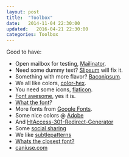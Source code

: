 ```yaml
---
layout: post
title:  "Toolbox"
date:   2014-11-04 22:30:00
updated:   2016-04-21 22:30:00
categories: Toolbox
---
```

Good to have:

* Open mailbox for testing, [Mailinator][mailinator].
* Need some dummy text? [Slipsum][slipsum] will fix it.
* Something with more flavor? [Baconipsum][baconipsum].
* We all like colors, [color-hex][color-hex].
* You need some icons, [flaticon][flaticon].
* [Font awesome][font-awesome], yes it is.
* [What the font][what-the-font]?
* More fonts from [Google Fonts][google-fonts].
* Some nice colors @ [Adobe][color.adobe]
* And [HtAccess-301-Redirect-Generator][HtAccess-301-Redirect-Generator]
* Some [social sharing][addthis]
* We like [subtlepatterns][subtlepatterns]
* [Whats the closest font?][font]
* [caniuse.com][caniuse]



[caniuse]:http://caniuse.com

[font]:http://joelcrawfordsmith.com/closest-font/content/font-tools

[subtlepatterns]:http://subtlepatterns.com

[addthis]:https://www.addthis.com/get/follow

[HtAccess-301-Redirect-Generator]: https://websiteadvantage.com.au/HtAccess-301-Redirect-Generator

[color.adobe]: https://color.adobe.com/create/color-wheel/

[google-fonts]: http://www.google.com/fonts

[font-awesome]: http://fortawesome.github.io/Font-Awesome/

[what-the-font]: https://www.myfonts.com/WhatTheFont/

[color-hex]: http://www.color-hex.com

[mailinator]: http://mailinator.com

[smashwords]: https://www.smashwords.com/books/view/462078

[execute.sh-files-linux]: http://community.linuxmint.com/tutorial/view/313

[close-program-linux]: http://community.linuxmint.com/tutorial/view/50

[slipsum]: http://slipsum.com/

[baconipsum]: http://baconipsum.com/

[flaticon]: http://www.flaticon.com

[mashable]: http://mashable.com/2013/07/11/lorem-ipsum/

[svadagenerator]: http://textomedia.se/svadagenerator/
